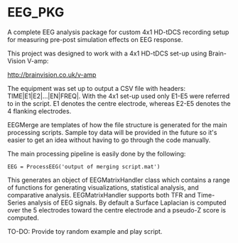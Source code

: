 # EEG_PKG
A complete EEG analysis package for custom 4x1 HD-tDCS recording setup for measuring pre-post simulation effects on EEG response.

This project was designed to work with a 4x1 HD-tDCS set-up using Brain-Vision V-amp: 

http://brainvision.co.uk/v-amp

The equipment was set up to output a CSV file with headers: TIME|E1|E2|...|EN|FREQ|. With the 4x1 set-up used only E1-E5 were referred to in the script. E1 denotes the centre electrode, whereas E2-E5 denotes the 4 flanking electrodes. 

EEGMerge are templates of how the file structure is generated for the main processing scripts. Sample toy data will be provided in the future so it's easier to get an idea without having to go through the code manually.

The main processing pipeline is easily done by the following: 

~~~
EEG = ProcessEEG('output of merging script.mat')
~~~

This generates an object of EEGMatrixHandler class which contains a range of functions for generating visualizations, statistical analysis, and comparative analysis. EEGMatrixHandler supports both TFR and Time-Series analysis of EEG signals. By default a Surface Laplacian is computed over the 5 electrodes toward the centre electrode and a pseudo-Z score is computed. 

TO-DO: Provide toy random example and play script.
